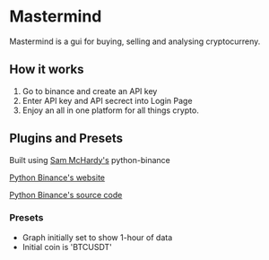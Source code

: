 # Mastermind
Mastermind is a gui for buying, selling and analysing cryptocurreny. 

## How it works

1. Go to binance and create an API key
2. Enter API key and API secrect into Login Page
3. Enjoy an all in one platform for all things crypto.


## Plugins and Presets

Built using [Sam McHardy's](https://github.com/sammchardy) python-binance

[Python Binance's website](https://python-binance.readthedocs.io/en/latest/overview.html)

[Python Binance's source code](https://github.com/sammchardy/python-binance)


### Presets
- Graph initially set to show 1-hour of data
- Initial coin is 'BTCUSDT'


